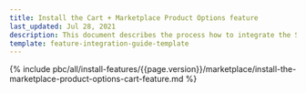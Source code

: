 ```yaml
---
title: Install the Cart + Marketplace Product Options feature
last_updated: Jul 28, 2021
description: This document describes the process how to integrate the Spryker Marketplace Product Options feature into a Spryker project.
template: feature-integration-guide-template
---
```


{% include pbc/all/install-features/{{page.version}}/marketplace/install-the-marketplace-product-options-cart-feature.md %} <!-- To edit, see /_includes/pbc/all/install-features/202311.0/marketplace/install-the-marketplace-product-options-cart-feature.md -->
